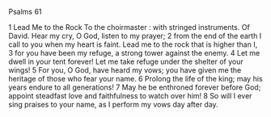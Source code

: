 Psalms 61

1	Lead Me to the Rock To the choirmaster : with stringed instruments. Of David. Hear my cry, O God, listen to my prayer;
2	from the end of the earth I call to you when my heart is faint. Lead me to the rock that is higher than I,
3	for you have been my refuge, a strong tower against the enemy.
4	Let me dwell in your tent forever! Let me take refuge under the shelter of your wings!
5	For you, O God, have heard my vows; you have given me the heritage of those who fear your name.
6	Prolong the life of the king; may his years endure to all generations!
7	May he be enthroned forever before God; appoint steadfast love and faithfulness to watch over him!
8	So will I ever sing praises to your name, as I perform my vows day after day.

